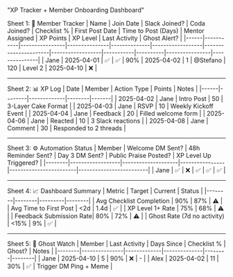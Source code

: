 "XP Tracker + Member Onboarding Dashboard"

Sheet 1: 🧍 Member Tracker
| Name | Join Date | Slack Joined? | Coda Joined? | Checklist % | First Post Date | Time to Post (Days) | Mentor Assigned | XP Points | XP Level | Last Activity | Ghost Alert? |
|------|-----------|----------------|---------------|--------------|------------------|----------------------|------------------|-----------|----------|----------------|---------------|
| Jane | 2025-04-01 | ✅             | ✅            | 90%          | 2025-04-02       | 1                    | @Stefano         | 120       | Level 2  | 2025-04-10      | ❌            |

---

Sheet 2: 📊 XP Log
| Date | Member | Action Type | Points | Notes |
|------|--------|-------------|--------|-------|
| 2025-04-02 | Jane   | Intro Post  | 50     | 3-Layer Cake Format |
| 2025-04-03 | Jane   | RSVP        | 10     | Weekly Kickoff Event |
| 2025-04-04 | Jane   | Feedback    | 20     | Filled welcome form |
| 2025-04-06 | Jane   | Reacted     | 10     | 3 Slack reactions |
| 2025-04-08 | Jane   | Comment     | 30     | Responded to 2 threads |

---

Sheet 3: ⚙️ Automation Status
| Member | Welcome DM Sent? | 48h Reminder Sent? | Day 3 DM Sent? | Public Praise Posted? | XP Level Up Triggered? |
|--------|------------------|--------------------|----------------|------------------------|-------------------------|
| Jane   | ✅                | ❌                 | ✅             | ✅                     | ✅                      |

---

Sheet 4: 📈 Dashboard Summary
| Metric | Target | Current | Status |
|--------|--------|---------|--------|
| Avg Checklist Completion | 90%    | 87%     | ⚠️     |
| Avg Time to First Post  | <2d    | 1.4d    | ✅     |
| XP Level 1+ Rate         | 75%    | 68%     | ⚠️     |
| Feedback Submission Rate| 80%    | 72%     | ⚠️     |
| Ghost Rate (7d no activity) | <15% | 9%      | ✅     |

---

Sheet 5: 🚨 Ghost Watch
| Member | Last Activity | Days Since | Checklist % | Ghost? | Notes |
|--------|---------------|-------------|--------------|--------|--------|
| Jane   | 2025-04-10    | 5           | 90%          | ❌     | -      |
| Alex   | 2025-04-02    | 11          | 30%          | ✅     | Trigger DM Ping + Meme |



